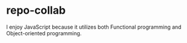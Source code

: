 # repo-collab

I enjoy JavaScript because it utilizes both Functional programming and Object-oriented programming.